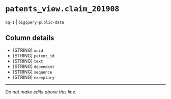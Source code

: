 # `patents_view.claim_201908`
`bq-1` | `bigquery-public-data`

## Column details
* [STRING]    `uuid`
* [STRING]    `patent_id`
* [STRING]    `text`
* [STRING]    `dependent`
* [STRING]    `sequence`
* [STRING]    `exemplary`

-------------------------------------------------------------------------------
*Do not make edits above this line.*
